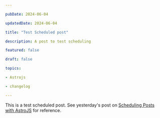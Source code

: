 ```yaml
---

pubDate: 2024-06-04

updatedDate: 2024-06-04

title: "Test Scheduled post"

description: A post to test scheduling

featured: false

draft: false

topics:

- Astrojs

- changelog

---
```


This is a test scheduled post. See yesterday's post on [Scheduling Posts with AstroJS](https://jonathanyeong.com/changelog-scheduling-posts-with-astrojs/) for reference.